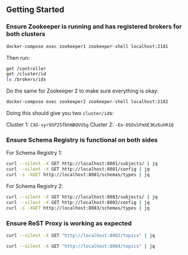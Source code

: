 ## Getting Started

### Ensure Zookeeper is running and has registered brokers for both clusters

```bash
docker-compose exec zookeeper1 zookeeper-shell localhost:2181
```

Then run:

```bash
get /controller
get /cluster/id
ls /brokers/ids
```

Do the same for Zookeeper 2 to make sure everything is okay:

```bash
docker-compose exec zookeeper2 zookeeper-shell localhost:2182
```

Doing this should give you two `cluster/id`s:

Cluster 1: `CXO-syrOSP2STbhNBQVU5g`
Cluster 2: `-Eo-O5OxSFmXE3Kz6uhR1Q`

### Ensure Schema Registry is functional on both sides

For Schema Registry 1:

```bash
curl --silent -X GET http://localhost:8081/subjects/ | jq
curl --silent -X GET http://localhost:8081/config | jq
curl -s -XGET http://localhost:8081/schemas/types | jq
```

For Schema Registry 2:

```bash
curl --silent -X GET http://localhost:8083/subjects/ | jq
curl --silent -X GET http://localhost:8083/config | jq
curl -s -XGET http://localhost:8083/schemas/types | jq
```

### Ensure ReST Proxy is working as expected

```bash
curl --silent -X GET "http://localhost:8082/topics" | jq
```

```bash
curl --silent -X GET "http://localhost:8084/topics" | jq
```
